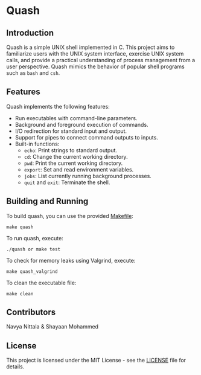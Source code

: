 # Quash

## Introduction

Quash is a simple UNIX shell implemented in C. This project aims to familiarize users with the UNIX system interface, exercise UNIX system calls, and provide a practical understanding of process management from a user perspective. Quash mimics the behavior of popular shell programs such as `bash` and `csh`.

## Features

Quash implements the following features:

- Run executables with command-line parameters.
- Background and foreground execution of commands.
- I/O redirection for standard input and output.
- Support for pipes to connect command outputs to inputs.
- Built-in functions:
  - `echo`: Print strings to standard output.
  - `cd`: Change the current working directory.
  - `pwd`: Print the current working directory.
  - `export`: Set and read environment variables.
  - `jobs`: List currently running background processes.
  - `quit` and `exit`: Terminate the shell.

## Building and Running

To build quash, you can use the provided [Makefile](Makefile):

```
make quash
```

To run quash, execute:

```
./quash or make test
```

To check for memory leaks using Valgrind, execute:

```
make quash_valgrind
```

To clean the executable file:

```
make clean
```

## Contributors

Navya Nittala & Shayaan Mohammed

## License

This project is licensed under the MIT License - see the [LICENSE](LICENSE) file for details.
